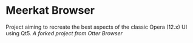 Meerkat Browser
=============

Project aiming to recreate the best aspects of the classic Opera (12.x) UI using Qt5.
*A forked project from Otter Browser*
